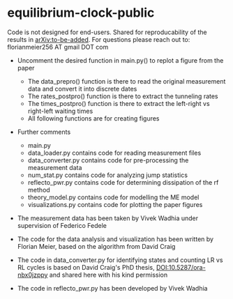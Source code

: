 # equilibrium-clock-public
Code is not designed for end-users. Shared for reproducability of the results in [arXiv:to-be-added](). For questions please reach out to: florianmeier256 AT gmail DOT com

- Uncomment the desired function in main.py() to replot a figure from the paper
    - The data_prepro() function is there to read the original measurement data and convert it into discrete dates
    - The rates_postpro() function is there to extract the tunneling rates
    - The times_postpro() function is there to extract the left-right vs right-left waiting times
    - All following functions are for creating figures

- Further comments
    - main.py
    - data_loader.py contains code for reading measurement files
    - data_converter.py contains code for pre-processing the measurement data
    - num_stat.py contains code for analyzing jump statistics
    - reflecto_pwr.py contains code for determining dissipation of the rf method
    - theory_model.py contains code for modelling the ME model
    - visualizations.py contains code for plotting the paper figures

- The measurement data has been taken by Vivek Wadhia under supervision of Federico Fedele
- The code for the data analysis and visualization has been written by Florian Meier, based on the algorithm from David Craig
- The code in data_converter.py for identifying states and counting LR vs RL cycles is based on David Craig's PhD thesis, [DOI:10.5287/ora-nbx0jzppy](https://www.doi.org/10.5287/ora-nbx0jzppy) and shared here with his kind permission
- The code in reflecto_pwr.py has been developed by Vivek Wadhia
